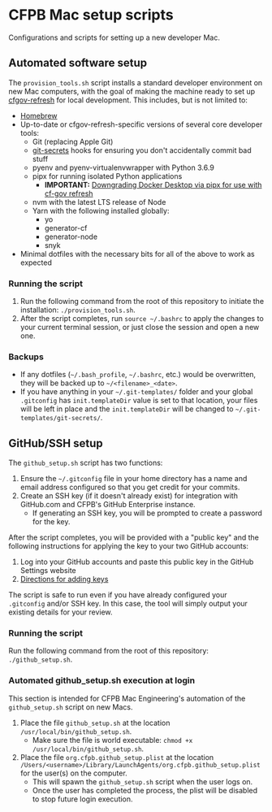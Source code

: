 # CFPB Mac setup scripts

Configurations and scripts for setting up a new developer Mac.


## Automated software setup

The `provision_tools.sh` script installs a standard developer environment
on new Mac computers, with the goal of making the machine ready to set up
[cfgov-refresh](https://github.com/cfpb/cfgov-refresh) for local development.
This includes, but is not limited to:

- [Homebrew](http://brew.sh/)
- Up-to-date or cfgov-refresh-specific versions of several core developer tools:
  - Git (replacing Apple Git)
  - [git-secrets](https://github.com/awslabs/git-secrets) hooks
    for ensuring you don't accidentally commit bad stuff
  - pyenv and pyenv-virtualenvwrapper with Python 3.6.9
  - pipx for running isolated Python applications
    - **IMPORTANT:** [Downgrading Docker Desktop via pipx for use with cf-gov refresh](https://cfpb.github.io/cfgov-refresh/installation/#4-run-docker-compose-for-the-first-time)  
  - nvm with the latest LTS release of Node
  - Yarn with the following installed globally:
    - yo
    - generator-cf
    - generator-node
    - snyk
- Minimal dotfiles with the necessary bits for all of the above to work as expected

### Running the script

1. Run the following command from the root of this repository
   to initiate the installation: `./provision_tools.sh`.
1. After the script completes, run `source ~/.bashrc`
   to apply the changes to your current terminal session,
   or just close the session and open a new one.

### Backups

- If any dotfiles (`~/.bash_profile`, `~/.bashrc`, etc.) would be overwritten,
  they will be backed up to `~/<filename>_<date>`.
- If you have anything in your `~/.git-templates/` folder and
  your global `.gitconfig` has `init.templateDir` value is set to that location,
  your files will be left in place
  and the `init.templateDir` will be changed to `~/.git-templates/git-secrets/`.


## GitHub/SSH setup

The `github_setup.sh` script has two functions:

1. Ensure the `~/.gitconfig` file in your home directory has a name and
   email address configured so that you get credit for your commits.
1. Create an SSH key (if it doesn't already exist) for integration with
   GitHub.com and CFPB's GitHub Enterprise instance.
   - If generating an SSH key, you will be prompted
     to create a password for the key.

After the script completes, you will be provided with a "public key"
and the following instructions for applying the key to your two GitHub accounts:

1. Log into your GitHub accounts and paste this public key in the GitHub Settings website
1. [Directions for adding keys](https://help.github.com/en/articles/adding-a-new-ssh-key-to-your-github-account)

The script is safe to run even if you have already
configured your `.gitconfig` and/or SSH key.
In this case, the tool will simply output your existing details for your review.

### Running the script

Run the following command from the root of this repository: `./github_setup.sh`.


### Automated github_setup.sh execution at login

This section is intended for CFPB Mac Engineering's automation of
the `github_setup.sh` script on new Macs.

1. Place the file `github_setup.sh` at the location
   `/usr/local/bin/github_setup.sh`.
   - Make sure the file is world executable:
   `chmod +x /usr/local/bin/github_setup.sh`.
1. Place the file `org.cfpb.github_setup.plist` at the location
   `/Users/<username>/Library/LaunchAgents/org.cfpb.github_setup.plist`
   for the user(s) on the computer.
   - This will spawn the `github_setup.sh` script when the user logs on.
   - Once the user has completed the process, the plist will be disabled
     to stop future login execution.
